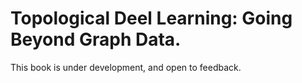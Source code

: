 # Topological Deel Learning: Going Beyond Graph Data.

This book is under development, and open to feedback.
